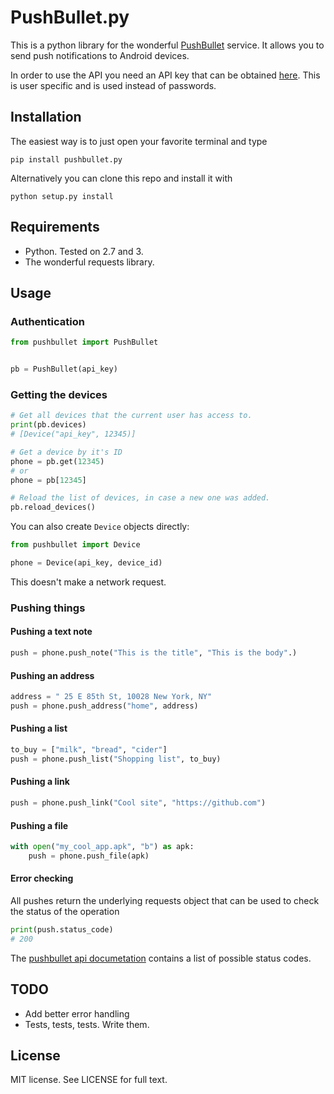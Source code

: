 # PushBullet.py

This is a python library for the wonderful [PushBullet](https://www.pushbullet.com) service.
It allows you to send push notifications to Android devices.  

In order to use the API you need an API key that can be obtained [here](https://www.pushbullet.com/settings). This is user specific and is used instead of passwords.

## Installation

The easiest way is to just open your favorite terminal and type
```
pip install pushbullet.py
```

Alternatively you can clone this repo and install it with

```
python setup.py install
```

## Requirements

 - Python. Tested on 2.7 and 3.
 - The wonderful requests library.

## Usage


### Authentication

```python
from pushbullet import PushBullet


pb = PushBullet(api_key)

```

### Getting the devices

```python
# Get all devices that the current user has access to.
print(pb.devices)
# [Device("api_key", 12345)]

# Get a device by it's ID
phone = pb.get(12345)
# or
phone = pb[12345]

# Reload the list of devices, in case a new one was added.
pb.reload_devices()
```

You can also create `Device` objects directly:

```python
from pushbullet import Device

phone = Device(api_key, device_id)
```

This doesn't make a network request.

### Pushing things

#### Pushing a text note

```python
push = phone.push_note("This is the title", "This is the body".)
```

#### Pushing an address

```python
address = " 25 E 85th St, 10028 New York, NY"
push = phone.push_address("home", address)
```

#### Pushing a list

```python
to_buy = ["milk", "bread", "cider"]
push = phone.push_list("Shopping list", to_buy)
```

#### Pushing a link

```python
push = phone.push_link("Cool site", "https://github.com")
```

#### Pushing a file

```python
with open("my_cool_app.apk", "b") as apk:
	push = phone.push_file(apk)
```

#### Error checking

All pushes return the underlying requests object that can be used to check the status of the operation

``` Python
print(push.status_code)
# 200
```

The [pushbullet api documetation](https://www.pushbullet.com/api) contains a list of possible status codes.

## TODO

 - Add better error handling
 - Tests, tests, tests. Write them.

## License

MIT license. See LICENSE for full text.

